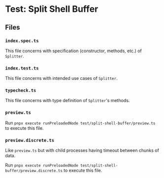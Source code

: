 # Test: Split Shell Buffer

## Files

### `index.spec.ts`

This file concerns with specification (constructor, methods, etc.) of `Splitter`.

### `index.test.ts`

This file concerns with intended use cases of `Splitter`.

### `typecheck.ts`

This file concerns with type definition of `Splitter`'s methods.

### `preview.ts`

Run `pnpx execute runPreloadedNode test/split-shell-buffer/preview.ts` to execute this file.

### `preview.discrete.ts`

Like `preview.ts` but with child processes having timeout between chunks of data.

Run `pnpx execute runPreloadedNode test/split-shell-buffer/preview.discrete.ts` to execute this file.
